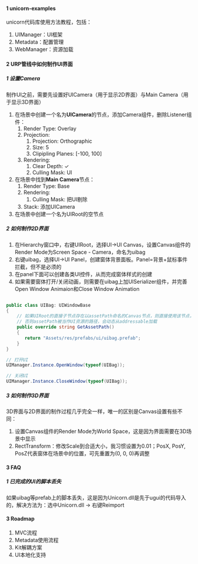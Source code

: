 #### 1 unicorn-examples



unicorn代码库使用方法教程，包括：

1. UIManager：UI框架
2. Metadata：配置管理
3. WebManager：资源加载



#### 2 URP管线中如何制作UI界面

##### 1 设置Camera

制作UI之前，需要先设置好UICamera（用于显示2D界面）与Main Camera（用于显示3D界面）



1. 在场景中创建一个名为**UICamera**的节点，添加Camera组件，删除Listener组件：
   1. Render Type: Overlay
   2. Projection: 
      1. Projection: Orthographic
      2. Size: 5
      3. Clipipling Planes: [-100, 100]
   3. Rendering:
      1. Clear Depth: ✓
      2. Culling Mask: UI
2. 在场景中找到**Main Camera**节点：
   1. Render Type: Base
   2. Rendering:
      1. Culling Mask: 把UI剔除
   3. Stack: 添加UICamera
3. 在场景中创建一个名为UIRoot的空节点



##### 2 如何制作2D界面

1. 在Hierarchy窗口中，右键UIRoot，选择UI→UI Canvas，设置Canvas组件的Render Mode为Screen Space - Camera，命名为uibag
2. 右键uibag，选择UI→UI Panel，创建窗体背景面板。Panel=背景+鼠标事件拦截，但不是必须的
3. 在panel下面可以创建各类UI控件，从而完成窗体样式的创建
4. 如果需要窗体打开/关闭动画，则需要在uibag上加UISerializer组件，并完善Open Window Animaion和Close Window Animation



```c#

public class UIBag: UIWindowBase
{
  	// 如果UIRoot的直接子节点存在以assetPath命名的Canvas节点，则直接使用该节点，这意味着UI界面是随场景加载进来的
  	// 否则assetPath被当作UI资源的路径，会动态从addressable加载
    public override string GetAssetPath()
    {
       return "Assets/res/prefabs/ui/uibag.prefab";
    }
}

// 打开UI
UIManager.Instance.OpenWindow(typeof(UIBag));

// 关闭UI
UIManager.Instance.CloseWindow(typeof(UIBag));
```



##### 3 如何制作3D界面

3D界面与2D界面的制作过程几乎完全一样，唯一的区别是Canvas设置有些不同：

1. 设置Canvas组件的Render Mode为World Space，这是因为界面需要在3D场景中显示
2. RectTransform：修改Scale到合适大小，我习惯设置为0.01；PosX, PosY, PosZ代表窗体在场景中的位置，可先重置为(0, 0, 0)再调整



#### 3 FAQ

##### 1 已完成的UI的脚本丢失

如果uibag等prefab上的脚本丢失，这是因为Unicorn.dll是先于ugui的代码导入的，解决方法为：选中Unicorn.dll → 右键Reimport



#### 3 Roadmap

1. MVC流程
2. Metadata使用流程
3. Kit解耦方案
4. UI本地化支持
